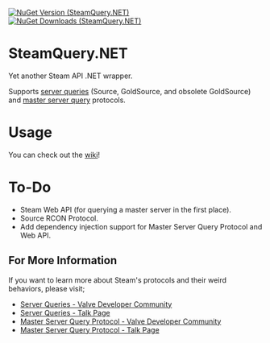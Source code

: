 [![NuGet Version (SteamQuery.NET)](https://img.shields.io/nuget/v/SteamQuery.NET?style=for-the-badge&color=D800FF)](https://www.nuget.org/packages/SteamQuery.NET)
[![NuGet Downloads (SteamQuery.NET)](https://img.shields.io/nuget/dt/SteamQuery.NET?style=for-the-badge&color=D800FF)](https://www.nuget.org/packages/SteamQuery.NET)

# SteamQuery.NET
Yet another Steam API .NET wrapper.

Supports [server queries](https://developer.valvesoftware.com/wiki/Server_queries) (Source, GoldSource, and obsolete GoldSource) and [master server query](https://developer.valvesoftware.com/wiki/Master_Server_Query_Protocol) protocols.

# Usage
You can check out the [wiki](https://github.com/cemahseri/SteamQuery.NET/wiki)!

# To-Do
- Steam Web API (for querying a master server in the first place).
- Source RCON Protocol.
- Add dependency injection support for Master Server Query Protocol and Web API.

## For More Information
If you want to learn more about Steam's protocols and their weird behaviors, please visit;
- [Server Queries - Valve Developer Community](https://developer.valvesoftware.com/wiki/Server_queries)
- [Server Queries - Talk Page](https://developer.valvesoftware.com/wiki/Talk:Server_queries)
- [Master Server Query Protocol - Valve Developer Community](https://developer.valvesoftware.com/wiki/Master_Server_Query_Protocol)
- [Master Server Query Protocol - Talk Page](https://developer.valvesoftware.com/wiki/Talk:Master_Server_Query_Protocol)